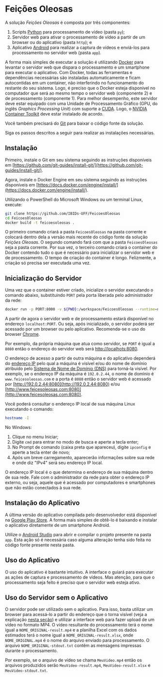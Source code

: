 # Feições Oleosas

A solução *Feições Oleosas* é composta por três componentes:

1. Scripts [Python](https://www.python.org/) para processamento de vídeo (pasta `py`);
2. Servidor web para ativar o processamento de vídeo a partir de um browser ou do aplicativo (pasta `http`); e
3. Aplicativo [Android](https://www.android.com/) para realizar a captura de vídeos e enviá-los para processamento no servidor web (pasta `app`).

A forma mais simples de executar a solução é utilizando [Docker](https://www.docker.com/) para levantar o servidor web que dispara o processamento e um smartphone para executar o aplicativo. Com Docker, todas as ferramentas e dependências necessárias são instaladas automaticamente e ficam autocontidas em um container, não interferindo no funcionamento do restante do seu sistema. Logo, é preciso que o Docker esteja disponível no computador que será ao mesmo tempo o servidor web (componente 2) e de processamento (componente 1). Para melhor desempenho, este servidor deve estar equipado com uma Unidade de Processamento Gráfico (GPU, do inglês *Graphics Processing Unit*) com suporte a [CUDA](https://developer.nvidia.com/cuda-gpus). Logo, o [NVIDIA Container Toolkit](https://docs.nvidia.com/datacenter/cloud-native/container-toolkit/install-guide.html) deve estar instalado de acordo.

Você também precisará do [Git](https://git-scm.com/) para baixar o código fonte da solução.

Siga os passos descritos a seguir para realizar as instalações necessárias.

## Instalação

Primeiro, instale o Git em seu sistema seguindo as instruções disponíveis em [https://github.com/git-guides/install-git/](https://github.com/git-guides/install-git/). 

Agora, instale o Docker Engine em seu sistema seguindo as instruções disponíveis em [https://docs.docker.com/engine/install/](https://docs.docker.com/engine/install/).

Utilizando o PowerShell do Microsoft Windows ou um terminal Linux, execute:

```bash
git clone https://github.com/IBIDs-UFF/FeicoesOleosas
cd FeicoesOleosas
docker build -t feicoesoleosas .
```

O primeiro comando criará a pasta `FeicoesOleosas` na pasta corrente e colocará dentro dela a versão mais recente do código fonte da solução *Feições Oleosas*. O segundo comando fará com que a pasta `FeicoesOleosas` seja a pasta corrente. Por sua vez, o terceiro comando criará o container do Docker contendo tudo o que é necessário para inicializar o servidor web e de processamento. O tempo de criação do container é longo. Felizmente, a criação só precisa ser executada uma vez.

## Inicialização do Servidor

Uma vez que o container estiver criado, inicialize o servidor executando o comando abaixo, substituindo `PORT` pela porta liberada pelo administrador da rede:

```bash
docker run -p PORT:8000 -v ${PWD}:/workspace/FeicoesOleosas --runtime=nvidia --rm --ipc=host --ulimit memlock=-1 --ulimit stack=67108864 feicoesoleosas python /workspace/FeicoesOleosas/http/server.py --address 0.0.0.0 --port 8000
```

A partir de agora o servidor web e de processamento estará disponível no endereço `localhost:PORT`. Ou seja, após inicializado, o servidor poderá ser acessado por um browser ou pelo aplicativo. Recomenda-se o uso do browser [Chrome](https://www.google.com/chrome/).

Por exemplo, da própria máquina que atua como servidor, se `PORT` é igual a `8080` então o endereço do servidor web será [http://localhots:8080](http://localhots:8080).

O endereço de acesso a partir de outra máquina e do aplicativo dependerá do [endereço IP](https://en.wikipedia.org/wiki/IP_address) pelo qual a máquina é visível e/ou do nome de domínio atribuído pelo [Sistema de Nome de Domínio (DNS)](https://en.wikipedia.org/wiki/Domain_Name_System) para torná-la visível. Por exemplo, se o endereço IP da máquina é `192.0.2.44`, o nome de domínio é `www.feicesoleosas.com` e a porta é `8080` então o servidor web é acessado por [http://192.0.2.44:8080](http://192.0.2.44:8080) e/ou [http://www.feicesoleosas.com:8080](http://www.feicesoleosas.com:8080).

Você poderá consultar o endereço IP local de sua máquina Linux executando o comando:

```bash
hostname -I
```

No Windows:

1. Clique no menu Iniciar;
2. Digite `cmd` para entrar no modo de busca e aperte a tecla enter;
3. No Prompt de comando (caixa preta que apareceu), digite `ipconfig` e aperte a tecla enter de novo;
4. Após um breve carregamento, aparecerão informações sobre sua rede e onde diz "IPv4" será seu endereço IP local.

O endereço IP local é o que determina o endereço de sua máquina dentro de sua rede. Fale com o administrador da rede para obter o endereço IP externo, ou seja, aquele que é acessado por computadores e smartphones que não estão conectados à sua rede.

## Instalação do Aplicativo

A última versão do aplicativo compilada pelo desenvolvedor está disponível na [Google Play Store](https://play.google.com/store/apps/details?id=com.prograf.oilyfeatures). A forma mais simples de obtê-lo é baixando e instalar o aplicativo diretamente de um smartphone Android.

Utilize o [Android Studio](https://developer.android.com/studio/) para abrir e compilar o projeto presente na pasta `app`. Esta ação só é necessária caso alguma alteração tenha sido feita no código fonte presente nesta pasta.

## Uso do Aplicativo

O uso do aplicativo é bastante intuitivo. A interface o guiará para executar as ações de captura e processamento de vídeos. Mas atenção, para que o processamento seja feito é preciso que o servidor web esteja ativo.

## Uso do Servidor sem o Aplicativo

O servidor pode ser utilizado sem o aplicativo. Para isso, basta utilizar um browser para acessá-lo a partir do endereço que o torna visível (veja a explicação [nesta seção](#inicializacao-do-servidor)) e utilizar a interface web para fazer upload de um vídeo no formato MP4. O vídeo resultante do processamento terá o nome igual a `NOME_ORIGINAL-result.mp4` e a planilha Excel com os dados estimados terá o nome igual a `NOME_ORIGINAL-result.xlsx`, onde `NOME_ORIGINAL.mp4` é o nome do arquivo enviado para processamento. O arquivo `NOME_ORIGINAL-stdout.txt` contêm as mensagens impressas durante o processamento.

Por exemplo, se o arquivo de vídeo se chama `MeuVideo.mp4` então os arquivos produzidos serão `MeuVideo-result.mp4`, `MeuVideo-result.xlsx` e `MeuVideo-stdout.txt`.
